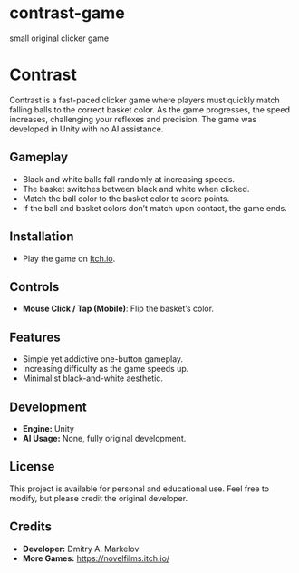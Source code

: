 # contrast-game
small original clicker game

# Contrast

Contrast is a fast-paced clicker game where players must quickly match falling balls to the correct basket color. As the game progresses, the speed increases, challenging your reflexes and precision. The game was developed in Unity with no AI assistance.

## Gameplay
- Black and white balls fall randomly at increasing speeds.
- The basket switches between black and white when clicked.
- Match the ball color to the basket color to score points.
- If the ball and basket colors don’t match upon contact, the game ends.

## Installation
- Play the game on [Itch.io](https://novelfilms.itch.io/contrast).

## Controls
- **Mouse Click / Tap (Mobile)**: Flip the basket’s color.

## Features
- Simple yet addictive one-button gameplay.
- Increasing difficulty as the game speeds up.
- Minimalist black-and-white aesthetic.

## Development
- **Engine:** Unity
- **AI Usage:** None, fully original development.

## License
This project is available for personal and educational use. Feel free to modify, but please credit the original developer.

## Credits
- **Developer:** Dmitry A. Markelov
- **More Games:** https://novelfilms.itch.io/


